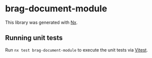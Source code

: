 # brag-document-module

This library was generated with [Nx](https://nx.dev).

## Running unit tests

Run `nx test brag-document-module` to execute the unit tests via [Vitest](https://vitest.dev/).
